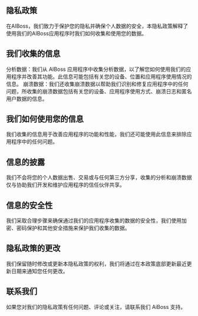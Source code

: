 ## 隐私政策

在AIBoss，我们致力于保护您的隐私并确保个人数据的安全，本隐私政策解释了使用我们的AIBoss应用程序时我们如何收集和使用您的数据。

## 我们收集的信息 
分析数据：我们从 AIBoss 应用程序中收集分析数据，以了解您如何使用我们的应用程序并改善其功能。此信息可能包括有关您的设备、位置和应用程序使用情况的信息。 崩溃数据：我们还收集崩溃数据以帮助我们识别和修复应用程序中的任何问题，所收集的崩溃数据包括有关您的设备、应用程序使用方式、崩溃日志和匿名用户数据的信息。

## 我们如何使用您的信息 
我们收集的信息用于改善应用程序的功能和性能，我们还可能使用此信息来排除应用程序中的任何问题。

## 信息的披露 
我们不会将您的个人数据出售、交易或与任何第三方分享，收集的分析和崩溃数据仅与协助我们开发和维护应用程序的信任伙伴共享。

## 信息的安全性 
我们采取合理步骤来确保通过我们的应用程序收集的数据的安全性，我们使用加密、密码保护和其他安全措施来保护我们收集的数据。

## 隐私政策的更改 
我们保留随时修改或更新本隐私政策的权利，我们将通过在本政策底部更新最近更新日期来通知您任何更改。

## 联系我们 
如果您对我们的隐私政策有任何问题、评论或关注，请联系我们 AiBoss 支持。
